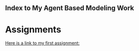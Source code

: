## Index to My Agent Based Modeling Work
# Assignments

[Here is a link to my first assignment:](https://rpubs.com/mabuch/651829)
